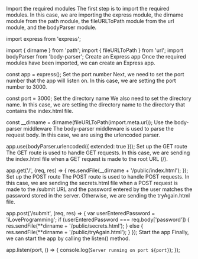 Import the required modules
The first step is to import the required modules. In this case, we are importing the express module, the dirname module from the path module, the fileURLToPath module from the url module, and the bodyParser module.

import express from 'express';

import { dirname } from 'path';
import { fileURLToPath } from 'url';
import bodyParser from 'body-parser';
Create an Express app
Once the required modules have been imported, we can create an Express app.

const app = express();
Set the port number
Next, we need to set the port number that the app will listen on. In this case, we are setting the port number to 3000.

const port = 3000;
Set the directory name
We also need to set the directory name. In this case, we are setting the directory name to the directory that contains the index.html file.

const \_\_dirname = dirname(fileURLToPath(import.meta.url));
Use the body-parser middleware
The body-parser middleware is used to parse the request body. In this case, we are using the urlencoded parser.

app.use(bodyParser.urlencoded({ extended: true }));
Set up the GET route
The GET route is used to handle GET requests. In this case, we are sending the index.html file when a GET request is made to the root URL (/).

app.get('/', (req, res) => {
res.sendFile(\_\_dirname + '/public/index.html');
});
Set up the POST route
The POST route is used to handle POST requests. In this case, we are sending the secrets.html file when a POST request is made to the /submit URL and the password entered by the user matches the password stored in the server. Otherwise, we are sending the tryAgain.html file.

app.post('/submit', (req, res) => {
var userEnteredPassword = 'iLoveProgramming';
if (userEnteredPassword === req.body['password']) {
res.sendFile(**dirname + '/public/secrets.html');
} else {
res.sendFile(**dirname + '/public/tryAgain.html');
}
});
Start the app
Finally, we can start the app by calling the listen() method.

app.listen(port, () => {
console.log(`Server running on port ${port}`);
});
